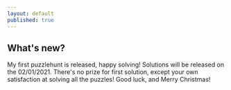 ```yaml
---
layout: default
published: true
---
```


## What's new?

My first puzzlehunt is released, happy solving! Solutions will be released on the 02/01/2021. There's no prize for first solution, except your own satisfaction at solving all the puzzles! Good luck, and Merry Christmas!
